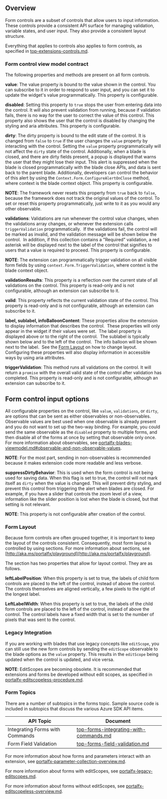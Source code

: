 
<a name="overview"></a>
## Overview

Form controls are a subset of controls that allow users to input information.  These controls provide a consistent API surface for managing validation, variable states, and user input.  They also provide a consistent layout structure.
  
Everything that applies to controls also applies to form controls, as specified in [top-extensions-controls.md](top-extensions.controls.md).

<a name="overview-form-control-view-model-contract"></a>
### Form control view model contract

The following properties and methods are present on all form controls.

**value**: The value property is bound to the value shown in the control. You can subscribe to it in order to respond to user input, and you can set it to update the widget's value programmatically. This property is configurable.

**disabled**: Setting this property to `true` stops the user from entering data into the control.  It will also prevent validation from running, because if validation fails, there is no way for the user to correct the value of this control.  This property also shows the user that the control is disabled by changing the styling and aria attributes. This property is configurable.

**dirty**: The dirty property is bound to the edit state of the control.  It is changed from `false` to `true` if the user changes the `value` property by interacting with the control.  Setting the `value` property programmatically will not affect the `dirty` state of the control. Additionally, when a blade is closed, and there are dirty fields present, a popup is displayed that warns the user that they might lose their input.  This alert is suppressed when the blade is closed programmatically with the blade close APIs, and data is sent back to the parent blade.  Additionally, developers can control the behavior of this alert by using the `Context.Form.ConfigureAlertOnClose` method, where context is the blade context object. This property is configurable.

  **NOTE**: The framework never resets this property from `true` back to `false`, because the framework does not track the original values of the control.  To set or reset this property programmatically, just write to it as you would any other observable.

**validations**: Validations are run whenever the control value changes, when the validations array changes, or whenever the extension calls `triggerValidation` programmatically.  If the validations fail, the control will be marked as invalid, and the validation message will be shown below the control.  In addition, if this collection contains a "Required" validation, a red asterisk will be displayed next to the label of the control that signifies to users that a value is required to proceed. This property is configurable.

  **NOTE**: The extension can programmatically trigger validation on all visible form fields by using  `context.Form.TriggerValidation`, where context is the blade context object.

**validationResults**: This property is a reflection over the current state of all validations on the control. This property is read-only and is not configurable, although an extension can subscribe to it.

**valid**: This property reflects the current validation state of the control. This property is read-only and is not configurable, although an extension can subscribe to it.

**label, sublabel, infoBalloonContent**: These properties allow the extension to display information that describes the control.  These properties will only appear in the widget if their values were set.  The label property is displayed above or to the right of the control.  The sublabel is typically shown below and to the left of the control.  The info balloon will be shown next to the label.  See the [Form Layout](#form-layout) on how to change layout.  Configuring these properties will also display information in accessible ways by using aria attributes.

**triggerValidation**: This method runs all validations on the control.  It will return a `promise` with the overall valid state of the control after validation has completed. This property is read-only and is not configurable, although an extension can subscribe to it.

<a name="form-control-input-options"></a>
## Form control input options

All configurable properties on the control, like `value`, `validations`, or `dirty`, are options that can be sent as either observables or non-observables.  Observable values are best used when one observable is already present and you do not want to set up the two-way binding. For example, you could send the same observable as the `disabled` property to multiple forms, and then disable all of the forms at once by setting that observable only once. For more information about observables, see [portalfx-blades-viewmodel.md#observable-and-non-observable-values](portalfx-blades-viewmodel.md#observable-and-non-observable-values).

**NOTE**:  For the most part, sending in non-observables is recommended because it makes extension code more readable and less verbose.

**suppressDirtyBehavior**: This is used when the form control is not being used for saving data. When this flag is set to true, the control will not mark itself as `dirty` when the value is changed.  This will prevent dirty styling, and prevent this control from triggering the alert when blades are closed.  For example, if you have a slider that controls the zoom level of a view, information like the slider position is lost when the blade is closed, but that setting is not relevant.

**NOTE**: This property is not configurable after creation of the control.

<a name="form-control-input-options-form-layout"></a>
### Form Layout

Because form controls are often grouped together, it is important to keep the layout of the controls consistent. Consequently, most form layout is controlled by using sections. For more information about sections, see  [http://aka.ms/portalfx/playground](http://aka.ms/portalfx/playground).

The section has two properties that allow for layout control. They are as follows.

**leftLabelPosition**: When this property is set to true, the labels of child form controls are placed to the left of the control, instead of above the control.  The controls themselves are aligned vertically, a few pixels to the right of the longest label.

**LeftLabelWidth**: When this property is set to true, the labels of the child form controls are placed to the left of the control, instead of above the control.  The control labels have a fixed width that is set to the number of pixels that was sent to the control. 

<a name="form-control-input-options-legacy-integration"></a>
### Legacy Integration

If you are working with blades that use legacy concepts like `editScope`, you can still use the new form controls by sending the `editScope` observable to the blade options as the `value` property. This results in the `editScope` being updated when the control is updated, and vice versa.

**NOTE**:  EditScopes are becoming obsolete.  It is recommended that extensions and forms be developed without edit scopes, as specified in [portalfx-editscopeless-procedure.md](portalfx-editscopeless-procedure.md).

<a name="form-control-input-options-form-topics"></a>
### Form Topics

There are a number of subtopics in the forms topic.  Sample source code is included in subtopics that discuss the various Azure SDK API items.

| API Topic                        | Document                                                                                     | 
| -------------------------------- | -------------------------------------------------------------------------------------------- | 
| Integrating Forms with Commands  | [top-forms-integrating-with-commands.md](top-forms-integrating-with-commands.md)   | 
| Form Field Validation            | [top-forms-field-validation.md](top-forms-field-validation.md)                     | 

For more information about how forms and parameters interact with an extension, see [portalfx-parameter-collection-overview.md](portalfx-parameter-collection-overview.md).

For more information about forms with editScopes, see [portalfx-legacy-editscopes.md](portalfx-legacy-editscopes.md).

For more information about forms without editScopes, see [portalfx-editscopeless-overview.md](portalfx-editscopeless-overview.md).